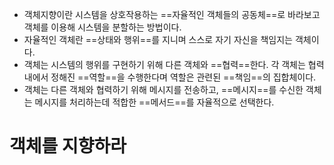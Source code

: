 - 객체지향이란 시스템을 상호작용하는 ==자율적인 객체들의 공동체==로 바라보고 객체를 이용해 시스템을 분할하는 방법이다.
- 자율적인 객체란 ==상태와 행위==를 지니며 스스로 자기 자신을 책임지는 객체이다.
- 객체는 시스템의 행위를 구현하기 위해 다른 객체와 ==협력==한다. 
  각 객체는 협력 내에서 정해진 ==역할==을 수행한다며 역할은 관련된 ==책임==의 집합체이다.
- 객체는 다른 객체와 협력하기 위해 메시지를 전송하고, 
  ==메시지==를 수신한 객체는 메시지를 처리하는데
  적합한 ==메서드==를 자율적으로 선택한다.
# 객체를 지향하라
